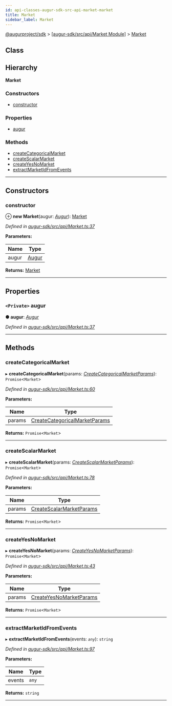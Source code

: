 ```yaml
---
id: api-classes-augur-sdk-src-api-market-market
title: Market
sidebar_label: Market
---
```


[@augurproject/sdk](api-readme.md) > [[augur-sdk/src/api/Market Module]](api-modules-augur-sdk-src-api-market-module.md) > [Market](api-classes-augur-sdk-src-api-market-market.md)

## Class

## Hierarchy

**Market**

### Constructors

* [constructor](api-classes-augur-sdk-src-api-market-market.md#constructor)

### Properties

* [augur](api-classes-augur-sdk-src-api-market-market.md#augur)

### Methods

* [createCategoricalMarket](api-classes-augur-sdk-src-api-market-market.md#createcategoricalmarket)
* [createScalarMarket](api-classes-augur-sdk-src-api-market-market.md#createscalarmarket)
* [createYesNoMarket](api-classes-augur-sdk-src-api-market-market.md#createyesnomarket)
* [extractMarketIdFromEvents](api-classes-augur-sdk-src-api-market-market.md#extractmarketidfromevents)

---

## Constructors

<a id="constructor"></a>

###  constructor

⊕ **new Market**(augur: *[Augur](api-classes-augur-sdk-src-augur-augur.md)*): [Market](api-classes-augur-sdk-src-api-market-market.md)

*Defined in [augur-sdk/src/api/Market.ts:37](https://github.com/AugurProject/augur/blob/0787bf1a23/packages/augur-sdk/src/api/Market.ts#L37)*

**Parameters:**

| Name | Type |
| ------ | ------ |
| augur | [Augur](api-classes-augur-sdk-src-augur-augur.md) |

**Returns:** [Market](api-classes-augur-sdk-src-api-market-market.md)

___

## Properties

<a id="augur"></a>

### `<Private>` augur

**● augur**: *[Augur](api-classes-augur-sdk-src-augur-augur.md)*

*Defined in [augur-sdk/src/api/Market.ts:37](https://github.com/AugurProject/augur/blob/0787bf1a23/packages/augur-sdk/src/api/Market.ts#L37)*

___

## Methods

<a id="createcategoricalmarket"></a>

###  createCategoricalMarket

▸ **createCategoricalMarket**(params: *[CreateCategoricalMarketParams](api-interfaces-augur-sdk-src-api-market-createcategoricalmarketparams.md)*): `Promise`<`Market`>

*Defined in [augur-sdk/src/api/Market.ts:60](https://github.com/AugurProject/augur/blob/0787bf1a23/packages/augur-sdk/src/api/Market.ts#L60)*

**Parameters:**

| Name | Type |
| ------ | ------ |
| params | [CreateCategoricalMarketParams](api-interfaces-augur-sdk-src-api-market-createcategoricalmarketparams.md) |

**Returns:** `Promise`<`Market`>

___
<a id="createscalarmarket"></a>

###  createScalarMarket

▸ **createScalarMarket**(params: *[CreateScalarMarketParams](api-interfaces-augur-sdk-src-api-market-createscalarmarketparams.md)*): `Promise`<`Market`>

*Defined in [augur-sdk/src/api/Market.ts:78](https://github.com/AugurProject/augur/blob/0787bf1a23/packages/augur-sdk/src/api/Market.ts#L78)*

**Parameters:**

| Name | Type |
| ------ | ------ |
| params | [CreateScalarMarketParams](api-interfaces-augur-sdk-src-api-market-createscalarmarketparams.md) |

**Returns:** `Promise`<`Market`>

___
<a id="createyesnomarket"></a>

###  createYesNoMarket

▸ **createYesNoMarket**(params: *[CreateYesNoMarketParams](api-interfaces-augur-sdk-src-api-market-createyesnomarketparams.md)*): `Promise`<`Market`>

*Defined in [augur-sdk/src/api/Market.ts:43](https://github.com/AugurProject/augur/blob/0787bf1a23/packages/augur-sdk/src/api/Market.ts#L43)*

**Parameters:**

| Name | Type |
| ------ | ------ |
| params | [CreateYesNoMarketParams](api-interfaces-augur-sdk-src-api-market-createyesnomarketparams.md) |

**Returns:** `Promise`<`Market`>

___
<a id="extractmarketidfromevents"></a>

###  extractMarketIdFromEvents

▸ **extractMarketIdFromEvents**(events: *`any`*): `string`

*Defined in [augur-sdk/src/api/Market.ts:97](https://github.com/AugurProject/augur/blob/0787bf1a23/packages/augur-sdk/src/api/Market.ts#L97)*

**Parameters:**

| Name | Type |
| ------ | ------ |
| events | `any` |

**Returns:** `string`

___

